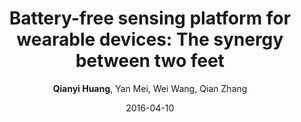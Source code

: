 ---
title: "Battery-free sensing platform for wearable devices: The synergy between two feet"
collection: publications
permalink: "/publication/2016-04-10"
excerpt: "Recent years have witnessed the prevalence of wearable devices. Wearable devices are intelligent and multifunctional, but they rely heavily on batteries. This greatly limits their application scope, where replacement of battery or recharging is challenging or inconvenient. We note that wearable devices have the opportunity to harvest energy from human motion, as they are worn by the people as long as being functioning. In this study, we propose a battery-free sensing platform for wearable devices in the form-factor of shoes. It harvests the kinetic energy from walking or running to supply devices with power for sensing, processing and wireless communication, covering all the functionalities of commercial wearable devices. We achieve this goal by enabling the whole system running on the harvested energy from two feet. Each foot performs separate tasks and two feet are coordinated by ambient backscatter …"
date: "2016-04-10"
venue: "IEEE INFOCOM 2016-The 35th Annual IEEE International Conference on Computer …, 2016"
paperurl: "https://www.researchgate.net/profile/Qianyi-Huang-2/publication/305705848_Battery-free_sensing_platform_for_wearable_devices_The_synergy_between_two_feet/links/5a41c462aca272d294562237/Battery-free-sensing-platform-for-wearable-devices-The-synergy-between-two-feet.pdf"
author: "<strong>Qianyi Huang</strong>, Yan Mei, Wei Wang, Qian Zhang"
poster:
remark:
external_url: "https://ieeexplore.ieee.org/document/7524543"
---